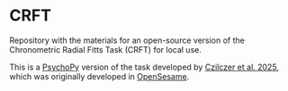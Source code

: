 # CRFT
Repository with the materials for an open-source version of the Chronometric Radial Fitts Task (CRFT) for local use.

This is a [PsychoPy](https://psychopy.org/index.html) version of the task developed by [Czilczer et al. 2025](https://osf.io/preprints/psyarxiv/c2mw6_v2), which was originally developed in [OpenSesame](https://osdoc.cogsci.nl/).
